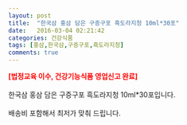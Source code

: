 ```yaml
---
layout: post
title:  "한국삼 홍삼 담은 구증구포 흑도라지청 10ml*30포"
date:   2016-03-04 02:21:42
categories: 건강식품
tags: [홍삼,한국삼,구증구포,흑도라지청]
comments: true
---
```


<strong><span style="color: rgb(255, 0, 0);">[법정교육 이수, 건강기능식품 영업신고 완료]</span></strong>
<br><br>
한국삼 홍삼 담은 구증구포 흑도라지청 10ml*30포입니다.
<br><br>
배송비 포함해서 최저가 맞춰 드립니다.
<br>
<br>
<img class="image" src="https://2.bp.blogspot.com/-tk8fISPUb7Y/W_qgzmaa3EI/AAAAAAAAA3Q/knlEFMSzJWsAUaIhgFx9gVI8d6sT66OUQCLcBGAs/s320/346234623.jpg" alt=""/>
<br>
<br>
<img class="image" src="http://www.nbbang.co.kr/data/webedit/20180504160021_qegmlrvz.jpg" alt=""/>  